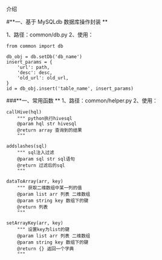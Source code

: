 介绍

#**一、基于 MySQLdb 数据库操作封装 **

1、路径：common/db.py
2、使用：
```
from common import db

db_obj = db.setDb('db_name')
insert_params = {
    'url': path,
    'desc': desc,
    'old_url': old_url,
}
id = db_obj.insert('table_name', insert_params)

```

###**一、常用函数 **
1、路径：common/helper.py
2、使用：
```
callHive(hql)
    """ python执行hivesql
    @param hql str hivesql
    @return array 查询到的结果
    """

addslashes(sql)
    """ sql注入过滤
    @param sql str sql语句
    @return 过滤后的sql
    """

dataToArray(arr, key)
    """ 获取二维数组中某一列的值
    @param list arr 列表 二维数组
    @param string key 数组下的键
    @return 列表
    """

setArrayKey(arr, key)
    """ 设置key为list的键
    @param list arr 列表 二维数组
    @param string key 数组下的键
    @return {} 返回一个字典
    """
```
